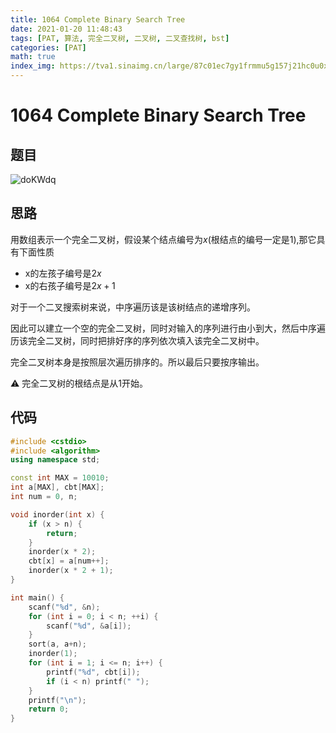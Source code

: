 ```yaml
---
title: 1064 Complete Binary Search Tree
date: 2021-01-20 11:48:43
tags: [PAT, 算法, 完全二叉树, 二叉树, 二叉查找树, bst]
categories: [PAT]
math: true
index_img: https://tva1.sinaimg.cn/large/87c01ec7gy1frmmu5g157j21hc0u0x6q.jpg
---
```


# 1064 Complete Binary Search Tree

## 题目

![doKWdq](https://gitee.com/yoyhm/oss/raw/master/uPic/doKWdq.png)

## 思路

用数组表示一个完全二叉树，假设某个结点编号为$x$(根结点的编号一定是1),那它具有下面性质

- x的左孩子编号是$2x$
- x的右孩子编号是$2x+1$

对于一个二叉搜索树来说，中序遍历该是该树结点的递增序列。

因此可以建立一个空的完全二叉树，同时对输入的序列进行由小到大，然后中序遍历该完全二叉树，同时把排好序的序列依次填入该完全二叉树中。

完全二叉树本身是按照层次遍历排序的。所以最后只要按序输出。

⚠️ 完全二叉树的根结点是从1开始。

## 代码

```C++
#include <cstdio>
#include <algorithm>
using namespace std;

const int MAX = 10010;
int a[MAX], cbt[MAX];
int num = 0, n;

void inorder(int x) {
    if (x > n) {
        return;
    }
    inorder(x * 2);
    cbt[x] = a[num++];
    inorder(x * 2 + 1);
}

int main() {
    scanf("%d", &n);
    for (int i = 0; i < n; ++i) {
        scanf("%d", &a[i]);
    }
    sort(a, a+n);
    inorder(1);
    for (int i = 1; i <= n; i++) {
        printf("%d", cbt[i]);
        if (i < n) printf(" ");
    }
    printf("\n");
    return 0;
}
```
